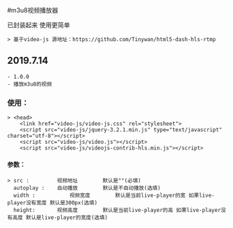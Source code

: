 #m3u8视频播放器

已封装起来 使用更简单

	> 基于video-js 源地址：https://github.com/Tinywan/html5-dash-hls-rtmp


## 2019.7.14
	- 1.0.0
	- 播放m3u8的视频
	
	
### 使用：

	> <head>
		<link href="video-js/video-js.css" rel="stylesheet">
		<script src="video-js/jquery-3.2.1.min.js" type="text/javascript" charset="utf-8"></script>
		<script src="video-js/video.js"></script>
		<script src="video-js/videojs-contrib-hls.min.js"></script>
   </head>
   <body>
	   <live-player width="" height="" src="xx"/>
	   <script src="video-js/m3u8player.js" type="text/javascript" charset="utf-8"></script>
   </body>
   
#### 参数：
	> src : 		视频地址		默认是""(必填)
	  autoplay :    自动播放		默认是不自动播放(选填)
	  width : 	        视频宽度		默认是当前live-player的宽 如果live-player没有宽度 默认是300px(选填)
	  height:		视频高度		默认是当前live-player的高 如果live-player没有高度 默认是live-player的宽度(选填)

